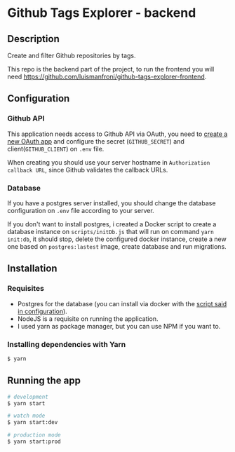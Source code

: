 # Github Tags Explorer - backend

## Description

Create and filter Github repositories by tags.

This repo is the backend part of the project, to run the frontend you will need https://github.com/luismanfroni/github-tags-explorer-frontend.

## Configuration

### Github API

This application needs access to Github API via OAuth, you need to [create a new OAuth app](https://github.com/settings/applications/new) and configure the secret (`GITHUB_SECRET`) and client(`GITHUB_CLIENT`) on `.env` file.

When creating you should use your server hostname in `Authorization callback URL`, since Github validates the callback URLs.

### Database

If you have a postgres server installed, you should change the database configuration on `.env` file according to your server.

If you don't want to install postgres, i created a Docker script to create a database instance on `scripts/initDb.js` that will run on command `yarn init:db`, it should stop, delete the configured docker instance, create a new one based on `postgres:lastest` image, create database and run migrations.

## Installation

### Requisites
- Postgres for the database (you can install via docker with the [script said in configuration](#configuration)).
- NodeJS is a requisite on running the application.
- I used yarn as package manager, but you can use NPM if you want to.

### Installing dependencies with Yarn
```bash
$ yarn
```

## Running the app

```bash
# development
$ yarn start

# watch mode
$ yarn start:dev

# production mode
$ yarn start:prod
```

